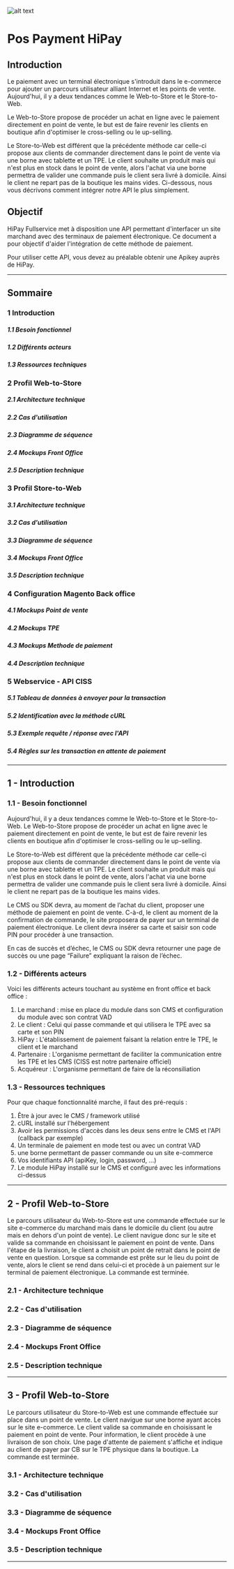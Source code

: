 ![alt text][logo]

[logo]: https://github.com/hipay/hipay-docs/blob/develop/images/header.jpg "logo header"

# Pos Payment HiPay

## Introduction
Le paiement avec un terminal électronique s'introduit dans le e-commerce pour ajouter un parcours utilisateur alliant Internet et les points de vente.
Aujourd'hui, il y a deux tendances comme le Web-to-Store et le Store-to-Web.

Le Web-to-Store propose de procéder un achat en ligne avec le paiement directement en point de vente, le but est de faire revenir les clients en boutique afin d'optimiser le cross-selling ou le up-selling.

Le Store-to-Web est différent que la précédente méthode car celle-ci propose aux clients de commander directement dans le point de vente via une borne avec tablette et un TPE. Le client souhaite un produit mais qui n'est plus en stock dans le point de vente, alors l'achat via une borne permettra de valider une commande puis le client sera livré à domicile.
Ainsi le client ne repart pas de la boutique les mains vides.
Ci-dessous, nous vous décrivons comment intégrer notre API le plus simplement.

## Objectif
HiPay Fullservice met à disposition une API permettant d'interfacer un site marchand avec des terminaux de paiement électronique. Ce document a pour objectif d'aider l'intégration de cette méthode de paiement.

Pour utiliser cette API, vous devez au préalable obtenir une Apikey auprès de HiPay.

------

## Sommaire

### 1 Introduction
##### 1.1 Besoin fonctionnel
##### 1.2 Différents acteurs
##### 1.3 Ressources techniques
### 2 Profil Web-to-Store
##### 2.1 Architecture technique
##### 2.2 Cas d'utilisation
##### 2.3 Diagramme de séquence
##### 2.4 Mockups Front Office
##### 2.5 Description technique
### 3 Profil Store-to-Web
##### 3.1 Architecture technique
##### 3.2 Cas d'utilisation
##### 3.3 Diagramme de séquence
##### 3.4 Mockups Front Office
##### 3.5 Description technique
### 4 Configuration Magento Back office
##### 4.1 Mockups Point de vente
##### 4.2 Mockups TPE
##### 4.3 Mockups Methode de paiement
##### 4.4 Description technique
### 5 Webservice - API CISS
##### 5.1 Tableau de données à envoyer pour la transaction
##### 5.2 Identification avec la méthode cURL
##### 5.3 Exemple requête / réponse avec l'API
##### 5.4 Règles sur les transaction en attente de paiement

------

## 1 - Introduction

### 1.1 - Besoin fonctionnel

Aujourd'hui, il y a deux tendances comme le Web-to-Store et le Store-to-Web.
Le Web-to-Store propose de procéder un achat en ligne avec le paiement directement en point de vente, le but est de faire revenir les clients en boutique afin d'optimiser le cross-selling ou le up-selling.

Le Store-to-Web est différent que la précédente méthode car celle-ci propose aux clients de commander directement dans le point de vente via une borne avec tablette et un TPE. Le client souhaite un produit mais qui n'est plus en stock dans le point de vente, alors l'achat via une borne permettra de valider une commande puis le client sera livré à domicile.
Ainsi le client ne repart pas de la boutique les mains vides.

Le CMS ou SDK devra, au moment de l’achat du client, proposer une méthode de paiement en point de vente. C-à-d, le client au moment de la confirmation de commande, le site proposera de payer sur un terminal de paiement électronique. Le client devra insérer sa carte et saisir son code PIN pour procéder à une transaction.

En cas de succès et d’échec, le CMS ou SDK devra retourner une page de succès ou une page “Failure” expliquant la raison de l’échec.

### 1.2 - Différents acteurs
Voici les différents acteurs touchant au système en front office et back office :
1. Le marchand : mise en place du module dans son CMS et configuration du module avec son contrat VAD
2. Le client : Celui qui passe commande et qui utilisera le TPE avec sa carte et son PIN
3. HiPay : L'établissement de paiement faisant la relation entre le TPE, le client et le marchand
4. Partenaire : L'organisme permettant de faciliter la communication entre les TPE et les CMS (CISS est notre partenaire officiel)
5. Acquéreur : L'organisme permettant de faire de la réconsiliation

### 1.3 - Ressources techniques
Pour que chaque fonctionnalité marche, il faut des pré-requis :
1. Être à jour avec le CMS / framework utilisé 
2. cURL installé sur l'hébergement
3. Avoir les permissions d'accès dans les deux sens entre le CMS et l'API (callback par exemple)
4. Un terminale de paiement en mode test ou avec un contrat VAD
5. une borne permettant de passer commande ou un site e-commerce
6. Vos identifiants API (apiKey, login, password, ...)
7. Le module HiPay installé sur le CMS et configuré avec les informations ci-dessus

------

## 2 - Profil Web-to-Store

Le parcours utilisateur du Web-to-Store est une commande effectuée sur le site e-commerce du marchand mais dans le domicile du client (ou autre mais en dehors d'un point de vente). 
Le client navigue donc sur le site et valide sa commande en choisissant le paiement en point de vente. 
Dans l'étape de la livraison, le client a choisit un point de retrait dans le point de vente en question.
Lorsque sa commande est prête sur le lieu du point de vente, alors le client se rend dans celui-ci et procède à un paiement sur le terminal de paiement électronique. La commande est terminée.

### 2.1 - Architecture technique

### 2.2 - Cas d'utilisation

### 2.3 - Diagramme de séquence

### 2.4 - Mockups Front Office

### 2.5 - Description technique

------

## 3 - Profil Web-to-Store

Le parcours utilisateur du Store-to-Web est une commande effectuée sur place dans un point de vente. 
Le client navigue sur une borne ayant accès sur le site e-commerce.
Le client valide sa commande en choisissant le paiement en point de vente. Pour information, le client procède à une livraison de son choix. Une page d'attente de paiement s'affiche et indique au client de payer par CB sur le TPE physique dans la boutique. La commande est terminée.

### 3.1 - Architecture technique

### 3.2 - Cas d'utilisation

### 3.3 - Diagramme de séquence

### 3.4 - Mockups Front Office

### 3.5 - Description technique

------
